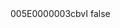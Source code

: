 <?xml version="1.0" encoding="UTF-8"?>
<CustomMetadata xmlns="http://soap.sforce.com/2006/04/metadata">
    <label>005E0000003cbvI</label>
    <protected>false</protected>
</CustomMetadata>
